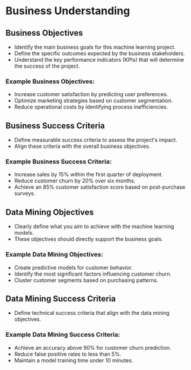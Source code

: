# Business Understanding

## Business Objectives

- Identify the main business goals for this machine learning project.
- Define the specific outcomes expected by the business stakeholders.
- Understand the key performance indicators (KPIs) that will determine the success of the project.

### Example Business Objectives:

- Increase customer satisfaction by predicting user preferences.
- Optimize marketing strategies based on customer segmentation.
- Reduce operational costs by identifying process inefficiencies.

## Business Success Criteria

- Define measurable success criteria to assess the project's impact.
- Align these criteria with the overall business objectives.

### Example Business Success Criteria:

- Increase sales by 15% within the first quarter of deployment.
- Reduce customer churn by 20% over six months.
- Achieve an 85% customer satisfaction score based on post-purchase surveys.

## Data Mining Objectives

- Clearly define what you aim to achieve with the machine learning models.
- These objectives should directly support the business goals.

### Example Data Mining Objectives:

- Create predictive models for customer behavior.
- Identify the most significant factors influencing customer churn.
- Cluster customer segments based on purchasing patterns.

## Data Mining Success Criteria

- Define technical success criteria that align with the data mining objectives.

### Example Data Mining Success Criteria:

- Achieve an accuracy above 90% for customer churn prediction.
- Reduce false positive rates to less than 5%.
- Maintain a model training time under 10 minutes.
